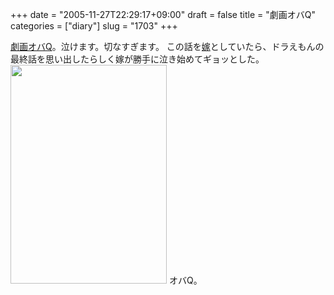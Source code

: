 +++
date = "2005-11-27T22:29:17+09:00"
draft = false
title = "劇画オバQ"
categories = ["diary"]
slug = "1703"
+++

<a href="http://www1.odn.ne.jp/cjt24200/yamada/text/q/" target="_blank">劇画オバQ</a>。泣けます。切なすぎます。
この話を<a href="http://aki-tect.petit.cc" target="_blank">嫁</a>としていたら、ドラえもんの最終話を思い出したらしく嫁が勝手に泣き始めてギョッとした。
<img src="http://ieiriblog.img.jugem.jp/20051127_100066.jpg" alt="" width="250" height="350" class="pict" />
オバQ。
